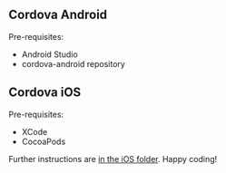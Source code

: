 Cordova Android
---------------

Pre-requisites:
* Android Studio
* cordova-android repository

Cordova iOS
-----------

Pre-requisites:

- XCode
- CocoaPods

Further instructions are [in the iOS folder](ios/README.md). Happy coding!
